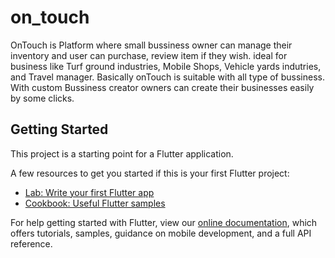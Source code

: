 # on_touch
OnTouch is Platform where small bussiness owner can manage their inventory and user can purchase, review item if they wish. ideal for business like Turf ground industries, Mobile Shops, Vehicle yards indutries, and Travel manager. Basically onTouch is suitable with all type of bussiness. With custom Bussiness creator owners can create their businesses easily by some clicks.

## Getting Started

This project is a starting point for a Flutter application.

A few resources to get you started if this is your first Flutter project:

- [Lab: Write your first Flutter app](https://flutter.dev/docs/get-started/codelab)
- [Cookbook: Useful Flutter samples](https://flutter.dev/docs/cookbook)

For help getting started with Flutter, view our
[online documentation](https://flutter.dev/docs), which offers tutorials,
samples, guidance on mobile development, and a full API reference.
